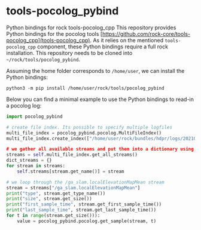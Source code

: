 # tools-pocolog_pybind
Python bindings for rock tools-pocolog_cpp
This repository provides Python bindings for the pocolog tools [https://github.com/rock-core/tools-pocolog_cpp](tools-pocolog_cpp). As it relies on the mentioned `tools-pocolog_cpp` component, these Python bindings require a full rock installation. This repository needs to be cloned into `~/rock/tools/pocolog_pybind`.

Assuming the home folder corresponds to `/home/user`, we can install the Python bindings:
```
python3 -m pip install /home/user/rock/tools/pocolog_pybind
```

Below you can find a minimal example to use the Python bindings to read-in a pocolog log:
```python
import pocolog_pybind

# create file index. Its possible to specify multiple logfiles
multi_file_index = pocolog_pybind.pocolog.MultiFileIndex()
multi_file_index.create_index(["/home/user/rock/bundles/hdpr/logs/20210126-0820/ga_slam.0.log])

# we gather all available streams and put them into a dictionary using their names as keys
streams = self.multi_file_index.get_all_streams()
dict_streams = {}
for stream in streams:
    self.streams[stream.get_name()] = stream

# we loop through the /ga_slam.localElevationMapMean stream
stream = streams["/ga_slam.localElevationMapMean"]
print("type", stream.get_type_name())
print("size", stream.get_size())
print("first_sample_time", stream.get_first_sample_time())
print("last_sample_time", stream.get_last_sample_time())
for t in range(stream.get_size())):
    value = pocolog_pybind.pocolog.get_sample(stream, t)
```